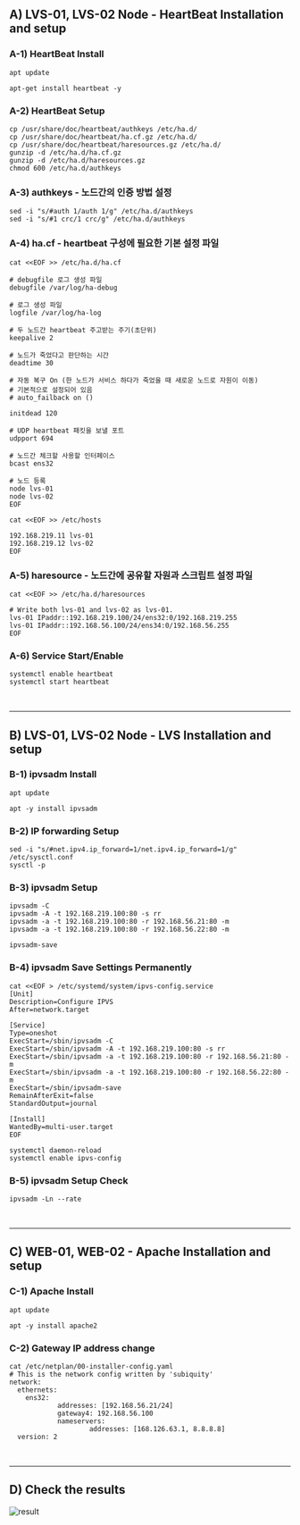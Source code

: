 
## A) LVS-01, LVS-02 Node - HeartBeat Installation and setup 

### A-1) HeartBeat Install
```
apt update

apt-get install heartbeat -y
```

### A-2) HeartBeat Setup
```
cp /usr/share/doc/heartbeat/authkeys /etc/ha.d/
cp /usr/share/doc/heartbeat/ha.cf.gz /etc/ha.d/
cp /usr/share/doc/heartbeat/haresources.gz /etc/ha.d/
gunzip -d /etc/ha.d/ha.cf.gz
gunzip -d /etc/ha.d/haresources.gz
chmod 600 /etc/ha.d/authkeys
```

### A-3) authkeys - 노드간의 인증 방법 설정
```
sed -i "s/#auth 1/auth 1/g" /etc/ha.d/authkeys
sed -i "s/#1 crc/1 crc/g" /etc/ha.d/authkeys
```

### A-4) ha.cf - heartbeat 구성에 필요한 기본 설정 파일
```
cat <<EOF >> /etc/ha.d/ha.cf

# debugfile 로그 생성 파일
debugfile /var/log/ha-debug

# 로그 생성 파일
logfile /var/log/ha-log

# 두 노드간 heartbeat 주고받는 주기(초단위)
keepalive 2

# 노드가 죽었다고 판단하는 시간
deadtime 30

# 자동 복구 On (한 노드가 서비스 하다가 죽었을 때 새로운 노드로 자원이 이동)
# 기본적으로 설정되어 있음
# auto_failback on ()

initdead 120

# UDP heartbeat 패킷을 보낼 포트
udpport 694

# 노드간 체크할 사용할 인터페이스
bcast ens32

# 노드 등록
node lvs-01
node lvs-02
EOF

cat <<EOF >> /etc/hosts

192.168.219.11 lvs-01
192.168.219.12 lvs-02
EOF
```

### A-5) haresource - 노드간에 공유할 자원과 스크립트 설정 파일
```
cat <<EOF >> /etc/ha.d/haresources

# Write both lvs-01 and lvs-02 as lvs-01.
lvs-01 IPaddr::192.168.219.100/24/ens32:0/192.168.219.255
lvs-01 IPaddr::192.168.56.100/24/ens34:0/192.168.56.255
EOF
```

### A-6) Service Start/Enable
```
systemctl enable heartbeat
systemctl start heartbeat
```

<br>

----

## B) LVS-01, LVS-02 Node - LVS Installation and setup 

### B-1) ipvsadm Install
```
apt update 

apt -y install ipvsadm
```

### B-2) IP forwarding Setup
```
sed -i "s/#net.ipv4.ip_forward=1/net.ipv4.ip_forward=1/g" /etc/sysctl.conf
sysctl -p
```

### B-3) ipvsadm Setup
```
ipvsadm -C
ipvsadm -A -t 192.168.219.100:80 -s rr
ipvsadm -a -t 192.168.219.100:80 -r 192.168.56.21:80 -m
ipvsadm -a -t 192.168.219.100:80 -r 192.168.56.22:80 -m

ipvsadm-save
```

### B-4) ipvsadm Save Settings Permanently
```
cat <<EOF > /etc/systemd/system/ipvs-config.service
[Unit]
Description=Configure IPVS
After=network.target

[Service]
Type=oneshot
ExecStart=/sbin/ipvsadm -C
ExecStart=/sbin/ipvsadm -A -t 192.168.219.100:80 -s rr
ExecStart=/sbin/ipvsadm -a -t 192.168.219.100:80 -r 192.168.56.21:80 -m
ExecStart=/sbin/ipvsadm -a -t 192.168.219.100:80 -r 192.168.56.22:80 -m
ExecStart=/sbin/ipvsadm-save
RemainAfterExit=false
StandardOutput=journal

[Install]
WantedBy=multi-user.target
EOF

systemctl daemon-reload
systemctl enable ipvs-config
```

### B-5) ipvsadm Setup Check
```
ipvsadm -Ln --rate
```

<br>

----

## C) WEB-01, WEB-02 - Apache Installation and setup

### C-1) Apache Install
```
apt update 

apt -y install apache2
```

### C-2) Gateway IP address change
```
cat /etc/netplan/00-installer-config.yaml
# This is the network config written by 'subiquity'
network:
  ethernets:
    ens32:
            addresses: [192.168.56.21/24]
            gateway4: 192.168.56.100
            nameservers:
                    addresses: [168.126.63.1, 8.8.8.8]
  version: 2
```

<br>

----

## D) Check the results
![result](https://user-images.githubusercontent.com/42735894/177139535-806222ca-67f2-4c79-818e-365342e32711.PNG)